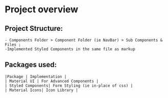 # Project overview


## Project Structure:

    - Components Folder > Component Folder (ie NavBar) > Sub Components & Files ;
    -Implemented Styled Components in the same file as markup
## Packages used:
    |Package | Implementation |
    | Material UI | For Advanced Components |
    | Styled Components| Form Styling (ie in-place of css) |
    | Material Icons| Icon Library |
